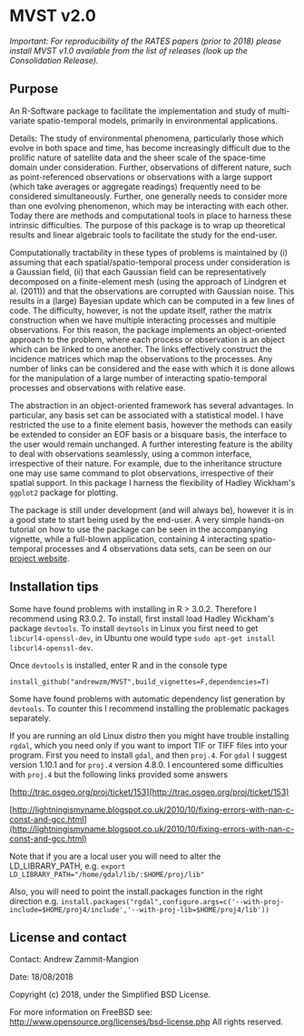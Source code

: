 MVST v2.0
=========

*Important: For reproducibility of the RATES papers (prior to 2018) please install MVST v1.0 available from the list of releases (look up the Consolidation Release).*

Purpose
-------

An R-Software package to facilitate the implementation and study of multi-variate spatio-temporal models, primarily in environmental applications. 
		
Details: The study of environmental phenomena, particularly those which evolve in both space and time, has become increasingly difficult due to the prolific nature of satellite data and the sheer scale of the space-time domain under consideration. Further, observations of different nature, such as point-referenced observations or observations with a large support (which take averages or aggregate readings) frequently need to be considered simultaneously. Further, one generally needs to consider more than one evolving phenomenon, which may be interacting with each other. Today there are methods and computational tools in place to harness these intrinsic difficulties. The purpose of this package is to wrap up theoretical results and linear algebraic tools to facilitate the study for the end-user.

Computationally tractability in these types of problems is maintained by (i) assuming that each spatial/spatio-temporal process under consideration is a Gaussian field, (ii) that each Gaussian field can be representatively decomposed on a finite-element mesh (using the approach of Lindgren et al. (2011)) and that the observations are corrupted with Gaussian noise. This results in a (large) Bayesian update which can be computed in a few lines of code. The difficulty, however, is not the update itself, rather the matrix construction when we have multiple interacting processes and multiple observations. For this reason, the package implements an object-oriented approach to the problem, where each process or observation is an object which can be linked to one another. The links effectively construct the incidence matrices which map the observations to the processes. Any number of links can be considered and the ease with which it is done allows for the manipulation of a large number of interacting spatio-temporal processes and observations with relative ease. 

The abstraction in an object-oriented framework has several advantages. In particular, any basis set can be associated with a statistical model. I have restricted the use to a finite element basis, however the methods can easily be extended to consider an EOF basis or a bisquare basis, the interface to the user would remain unchanged. A further interesting feature is the ability to deal with observations seamlessly, using a common interface, irrespective of their nature. For example, due to the inheritance structure one may use same command to plot observations, irrespective of their spatial support. In this package I harness the flexibility of Hadley Wickham's `ggplot2` package for plotting.

The package is still under development (and will always be), however it is in a good state to start being used by the end-user. A very simple hands-on tutorial on how to use the package can be seen in the accompanying vignette, while a full-blown application, containing 4 interacting spatio-temporal processes and 4 observations data sets, can be seen on our [project website](https://sites.google.com/site/wwwratesantarcticanet/home).
		
Installation tips
-------

Some have found problems with installing in R > 3.0.2. Therefore I recommend using R3.0.2. 
To install, first install load Hadley Wickham's package `devtools`. To install `devtools` in Linux you first need to get `libcurl4-openssl-dev`, in Ubuntu one would type `sudo apt-get install libcurl4-openssl-dev`.

Once `devtools` is installed, enter R and in the console type
	
	install_github("andrewzm/MVST",build_vignettes=F,dependencies=T)

Some have found problems with automatic dependency list generation by `devtools`. To counter this I recommend installing the problematic packages separately.

If you are running an old Linux distro then you might have trouble installing `rgdal`, which you need only if you want to import TIF or TIFF files into your program. First you need to install `gdal`, and then `proj.4`. For `gdal` I suggest version 1.10.1 and for `proj.4` version 4.8.0. I encountered some difficulties with `proj.4` but the following links provided some answers

[http://trac.osgeo.org/proj/ticket/153](http://trac.osgeo.org/proj/ticket/153)

[http://lightningismyname.blogspot.co.uk/2010/10/fixing-errors-with-nan-c-const-and-gcc.html](http://lightningismyname.blogspot.co.uk/2010/10/fixing-errors-with-nan-c-const-and-gcc.html)

Note that if you are a local user you will need to alter the LD_LIBRARY_PATH, e.g. `export LD_LIBRARY_PATH="/home/gdal/lib/:$HOME/proj/lib"`

Also, you will need to point the install.packages function in the right direction e.g.
`install.packages("rgdal",configure.args=c('--with-proj-include=$HOME/proj4/include','--with-proj-lib=$HOME/proj4/lib'))`

License and contact
---------------

Contact:	Andrew Zammit-Mangion

Date:	18/08/2018

Copyright (c) 2018, under the Simplified BSD License. 

For more information on FreeBSD see: http://www.opensource.org/licenses/bsd-license.php
All rights reserved.
